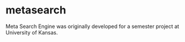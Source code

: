 metasearch
==========

Meta Search Engine was originally developed for a semester project at University of Kansas. 
